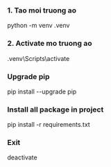 ### 1. Tao moi truong ao

python -m venv .venv

### 2. Activate mo truong ao

.venv\Scripts\activate

### Upgrade pip

pip install --upgrade pip

### Install all package in project

pip install -r requirements.txt

### Exit

deactivate
